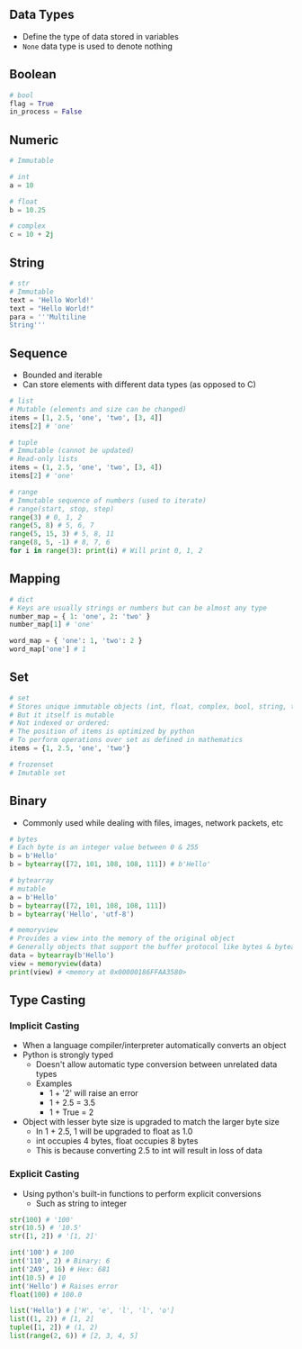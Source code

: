## Data Types
- Define the type of data stored in variables
- `None` data type is used to denote nothing

## Boolean
```py
# bool
flag = True
in_process = False
```

## Numeric
```py
# Immutable

# int
a = 10

# float
b = 10.25

# complex
c = 10 + 2j
```

## String
```py
# str
# Immutable
text = 'Hello World!'
text = "Hello World!"
para = '''Multiline
String'''
```

## Sequence
- Bounded and iterable
- Can store elements with different data types (as opposed to C)

```py
# list
# Mutable (elements and size can be changed)
items = [1, 2.5, 'one', 'two', [3, 4]]
items[2] # 'one'

# tuple
# Immutable (cannot be updated)
# Read-only lists
items = (1, 2.5, 'one', 'two', [3, 4])
items[2] # 'one'

# range
# Immutable sequence of numbers (used to iterate)
# range(start, stop, step)
range(3) # 0, 1, 2
range(5, 8) # 5, 6, 7
range(5, 15, 3) # 5, 8, 11
range(8, 5, -1) # 8, 7, 6
for i in range(3): print(i) # Will print 0, 1, 2
```

## Mapping
```py
# dict
# Keys are usually strings or numbers but can be almost any type
number_map = { 1: 'one', 2: 'two' }
number_map[1] # 'one'

word_map = { 'one': 1, 'two': 2 }
word_map['one'] # 1
```

## Set
```py
# set
# Stores unique immutable objects (int, float, complex, bool, string, tuple)
# But it itself is mutable
# Not indexed or ordered:
# The position of items is optimized by python
# To perform operations over set as defined in mathematics
items = {1, 2.5, 'one', 'two'}

# frozenset
# Imutable set
```

## Binary
- Commonly used while dealing with files, images, network packets, etc

```py
# bytes
# Each byte is an integer value between 0 & 255
b = b'Hello'
b = bytearray([72, 101, 108, 108, 111]) # b'Hello'

# bytearray
# mutable
a = b'Hello'
b = bytearray([72, 101, 108, 108, 111])
b = bytearray('Hello', 'utf-8')

# memoryview
# Provides a view into the memory of the original object
# Generally objects that support the buffer protocol like bytes & bytearray
data = bytearray(b'Hello')
view = memoryview(data)
print(view) # <memory at 0x00000186FFAA3580>
```

## Type Casting
### Implicit Casting
- When a language compiler/interpreter automatically converts an object
- Python is strongly typed
  - Doesn't allow automatic type conversion between unrelated data types
  - Examples
    - 1 + '2' will raise an error
    - 1 + 2.5 = 3.5
    - 1 + True = 2
- Object with lesser byte size is upgraded to match the larger byte size
  - In 1 + 2.5, 1 will be upgraded to float as 1.0
  - int occupies 4 bytes, float occupies 8 bytes
  - This is because converting 2.5 to int will result in loss of data

### Explicit Casting
- Using python's built-in functions to perform explicit conversions
  - Such as string to integer

```py
str(100) # '100'
str(10.5) # '10.5'
str([1, 2]) # '[1, 2]'

int('100') # 100
int('110', 2) # Binary: 6
int('2A9', 16) # Hex: 681
int(10.5) # 10
int('Hello') # Raises error
float(100) # 100.0

list('Hello') # ['H', 'e', 'l', 'l', 'o']
list((1, 2)) # [1, 2]
tuple([1, 2]) # (1, 2)
list(range(2, 6)) # [2, 3, 4, 5]
```
